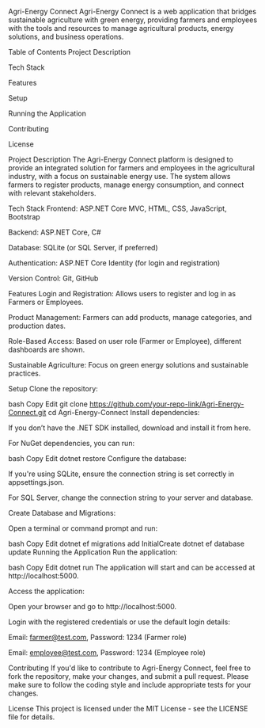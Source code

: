 Agri-Energy Connect
Agri-Energy Connect is a web application that bridges sustainable agriculture with green energy, providing farmers and employees with the tools and resources to manage agricultural products, energy solutions, and business operations.

Table of Contents
Project Description

Tech Stack

Features

Setup

Running the Application

Contributing

License

Project Description
The Agri-Energy Connect platform is designed to provide an integrated solution for farmers and employees in the agricultural industry, with a focus on sustainable energy use. The system allows farmers to register products, manage energy consumption, and connect with relevant stakeholders.

Tech Stack
Frontend: ASP.NET Core MVC, HTML, CSS, JavaScript, Bootstrap

Backend: ASP.NET Core, C#

Database: SQLite (or SQL Server, if preferred)

Authentication: ASP.NET Core Identity (for login and registration)

Version Control: Git, GitHub

Features
Login and Registration: Allows users to register and log in as Farmers or Employees.

Product Management: Farmers can add products, manage categories, and production dates.

Role-Based Access: Based on user role (Farmer or Employee), different dashboards are shown.

Sustainable Agriculture: Focus on green energy solutions and sustainable practices.

Setup
Clone the repository:

bash
Copy
Edit
git clone https://github.com/your-repo-link/Agri-Energy-Connect.git
cd Agri-Energy-Connect
Install dependencies:

If you don’t have the .NET SDK installed, download and install it from here.

For NuGet dependencies, you can run:

bash
Copy
Edit
dotnet restore
Configure the database:

If you're using SQLite, ensure the connection string is set correctly in appsettings.json.

For SQL Server, change the connection string to your server and database.

Create Database and Migrations:

Open a terminal or command prompt and run:

bash
Copy
Edit
dotnet ef migrations add InitialCreate
dotnet ef database update
Running the Application
Run the application:

bash
Copy
Edit
dotnet run
The application will start and can be accessed at http://localhost:5000.

Access the application:

Open your browser and go to http://localhost:5000.

Login with the registered credentials or use the default login details:

Email: farmer@test.com, Password: 1234 (Farmer role)

Email: employee@test.com, Password: 1234 (Employee role)

Contributing
If you'd like to contribute to Agri-Energy Connect, feel free to fork the repository, make your changes, and submit a pull request. Please make sure to follow the coding style and include appropriate tests for your changes.

License
This project is licensed under the MIT License - see the LICENSE file for details.
